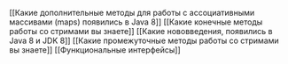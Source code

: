 [[Какие дополнительные методы для работы с ассоциативными массивами (maps) появились в Java 8]]
[[Какие конечные методы работы со стримами вы знаете]]
[[Какие нововведения, появились в Java 8 и JDK 8]]
[[Какие промежуточные методы работы со стримами вы знаете]]
[[Функциональные интерфейсы]]